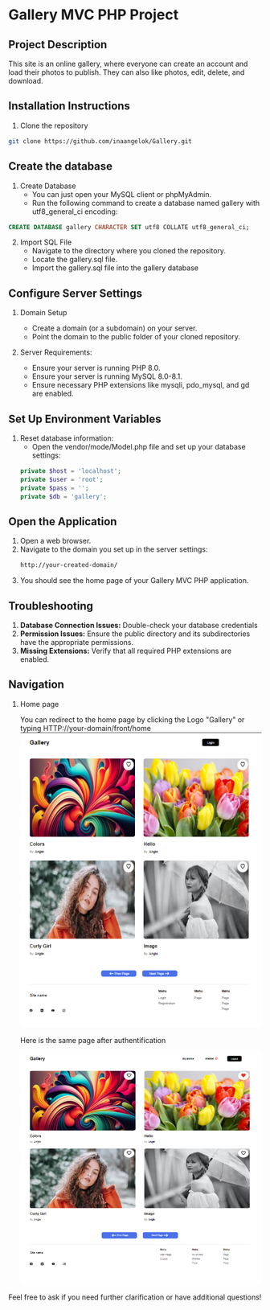 # Gallery MVC PHP Project

## Project Description
This site is an online gallery, where everyone can create an account and load their photos to publish.
They can also like photos, edit, delete, and download.

## Installation Instructions
1. Clone the repository
```sh
git clone https://github.com/inaangelok/Gallery.git

```
## Create the database
1. Create Database
   * You can just open your MySQL client or phpMyAdmin.
   * Run the following command to create a database named gallery with utf8_general_ci encoding:

```sql
CREATE DATABASE gallery CHARACTER SET utf8 COLLATE utf8_general_ci;
```
2. Import SQL File
   * Navigate to the directory where you cloned the repository.
   * Locate the gallery.sql file.
   * Import the gallery.sql file into the gallery database

## Configure Server Settings
1. Domain Setup
   * Create a domain (or a subdomain) on your server.
   * Point the domain to the public folder of your cloned repository.

2. Server Requirements:
   * Ensure your server is running PHP 8.0.
   * Ensure your server is running MySQL 8.0-8.1.
   * Ensure necessary PHP extensions like mysqli, pdo_mysql, and gd are enabled.

     
## Set Up Environment Variables
1. Reset database information:
   * Open the vendor/mode/Model.php file and set up your database settings:
    ```php
    private $host = 'localhost';
    private $user = 'root';
    private $pass = '';
    private $db = 'gallery';
    
    ```

## Open the Application
1. Open a web browser.
2. Navigate to the domain you set up in the server settings:
   ```sh
   http://your-created-domain/

   ```
3. You should see the home page of your Gallery MVC PHP application.

## Troubleshooting
1. **Database Connection Issues:** Double-check your database credentials
2. **Permission Issues:** Ensure the public directory and its subdirectories have the appropriate permissions.
3. **Missing Extensions:** Verify that all required PHP extensions are enabled.

## Navigation
1. Home page
   
   You can redirect to the home page by clicking the Logo "Gallery" or typing HTTP://your-domain/front/home
   ![Home page](https://github.com/inaangelok/Gallery/blob/main/Screenshots/Screenshot%202024-06-22%20202135.png)
   
   Here is the same page after authentification
   
   ![Home Page Registered](https://github.com/inaangelok/Gallery/blob/main/Screenshots/Screenshot%202024-06-22%20202238.png?raw=true)

Feel free to ask if you need further clarification or have additional questions!

